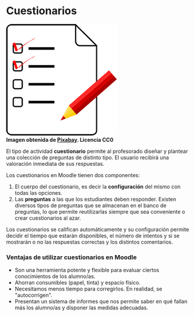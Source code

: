 # Cuestionarios

![](https://raw.githubusercontent.com/catedu/curso-moodle/master/img/cuestionario.png)  
**Imagen obtenida de **[**Pixabay**](http://pixabay.com/en/questionnaire-questions-paper-158862/)**. Licencia CC0**

El tipo de actividad **cuestionario** permite al profesorado diseñar y plantear una colección de preguntas de distinto tipo. El usuario recibirá una valoración inmediata de sus respuestas.

Los cuestionarios en Moodle tienen dos componentes:

1. El cuerpo del cuestionario, es decir la **configuración** del mismo con todas las opciones.
2. Las **preguntas** a las que los estudiantes deben responder. Existen diversos tipos de preguntas que se almacenan en el banco de preguntas, lo que permite reutilizarlas siempre que sea conveniente o crear cuestionarios al azar.

Los cuestionarios se califican automáticamente y su configuración permite decidir el tiempo que estarán disponibles, el número de intentos y si se mostrarán o no las respuestas correctas y los distintos comentarios.

### Ventajas de utilizar cuestionarios en Moodle

* Son una herramienta potente y flexible para evaluar ciertos conocimientos de los alumno/as.
* Ahorran consumibles \(papel, tinta\) y espacio físico.
* Necesitamos menos tiempo para corregirlos. En realidad, se "autocorrigen".
* Presentan un sistema de informes que nos permite saber en qué fallan más los alumno/as y disponer las medidas adecuadas. 



